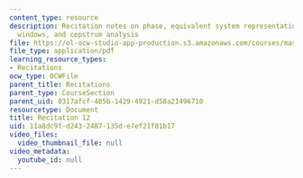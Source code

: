 ```yaml
---
content_type: resource
description: Recitation notes on phase, equivalent system representation, filter design,
  windows, and cepstrum analysis
file: https://ol-ocw-studio-app-production.s3.amazonaws.com/courses/mas-160-signals-systems-and-information-for-media-technology-fall-2007/11a8dc9fd2432487135de7ef21f81b17_rec12.pdf
file_type: application/pdf
learning_resource_types:
- Recitations
ocw_type: OCWFile
parent_title: Recitations
parent_type: CourseSection
parent_uid: 0317afcf-405b-1429-4921-d58a21496710
resourcetype: Document
title: Recitation 12
uid: 11a8dc9f-d243-2487-135d-e7ef21f81b17
video_files:
  video_thumbnail_file: null
video_metadata:
  youtube_id: null
---
```

